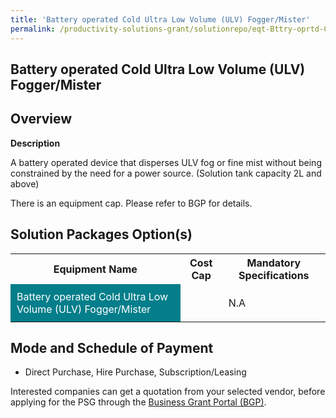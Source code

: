 ```yaml
---
title: 'Battery operated Cold Ultra Low Volume (ULV) Fogger/Mister'
permalink: /productivity-solutions-grant/solutionrepo/eqt-Bttry-oprtd-Cold-Ultr-Low-Volum-ULV-FoggrMstr--Envronmntl-Srvcs
---
```


## Battery operated Cold Ultra Low Volume (ULV) Fogger/Mister

## Overview

**Description**

A battery operated device that disperses ULV fog or fine mist without being constrained by the need for a power source. (Solution tank capacity 2L and above)

There is an equipment cap. Please refer to BGP for details.

## Solution Packages Option(s)

<table>
<tr>
<th><b>Equipment Name</b></th>
<th><b>Cost Cap</b></th>
<th><b>Mandatory Specifications</b></th>
</tr>
<tr>
<td style='padding: 10px; background-color: #037E8A; color: #FFFFFF;'>Battery operated Cold Ultra Low Volume (ULV) Fogger/Mister </td>
<td style='padding: 10px;'></td>
<td style='padding: 10px;'>N.A</td>
</tr>
</table>

## Mode and Schedule of Payment

 - Direct Purchase, Hire Purchase, Subscription/Leasing

Interested companies can get a quotation from your selected vendor, before applying for the PSG through the <a href='https://www.businessgrants.gov.sg/' target='_blank' rel='noopener'>Business Grant Portal (BGP)</a>.

<script src="/jquery/resize-tables.js"></script>
